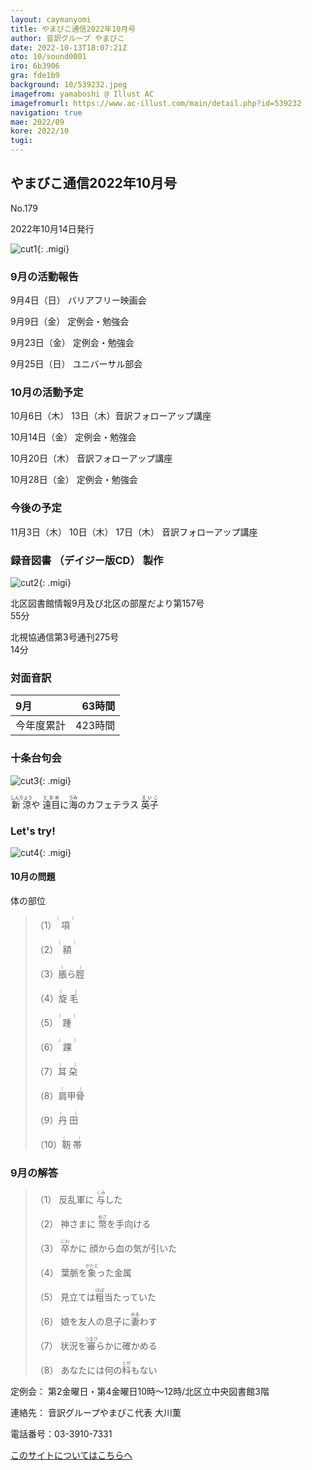 ```yaml
---
layout: caymanyomi
title: やまびこ通信2022年10月号
author: 音訳グループ やまびこ
date: 2022-10-13T18:07:21Z
oto: 10/sound0001
iro: 6b3906
gra: fde1b9
background: 10/539232.jpeg
imagefrom: yamaboshi @ Illust AC
imagefromurl: https://www.ac-illust.com/main/detail.php?id=539232
navigation: true
mae: 2022/09
kore: 2022/10
tugi: 
---
```



## <span data-dur="4.086" data-begin="2.750" id="xmri_0001" markdown="1"> やまびこ通信2022年10月号</span>

<span data-dur="2.590" data-begin="6.836" id="xmri_0002" markdown="1">No.179</span>

<span data-dur="5.689" data-begin="9.426" id="xmri_0003" markdown="1">2022年10月14日発行</span>

![cut1](media/10/cut1.png){: .migi}

### <span data-dur="3.245" data-begin="22.252" id="xmri_0007" markdown="1"> 9月の活動報告</span>

<span data-dur="1.900" data-begin="25.497" id="xmri_0008" markdown="1">9月4日（日）</span> <span data-dur="2.656" data-begin="27.397" id="xmri_0009" markdown="1">バリアフリー映画会</span>

<span data-dur="2.002" data-begin="30.053" id="xmri_000A" markdown="1">9月9日（金）</span> <span data-dur="2.986" data-begin="32.055" id="xmri_000B" markdown="1">定例会・勉強会</span>

<span data-dur="2.389" data-begin="35.041" id="xmri_000C" markdown="1">9月23日（金）</span> <span data-dur="2.986" data-begin="37.430" id="xmri_000D" markdown="1">定例会・勉強会</span>

<span data-dur="2.296" data-begin="40.416" id="xmri_000E" markdown="1">9月25日（日）</span> <span data-dur="3.904" data-begin="42.712" id="xmri_000F" markdown="1">ユニバーサル部会</span>

### <span data-dur="3.251" data-begin="46.616" id="xmri_0010" markdown="1"> 10月の活動予定</span>

<span data-dur="2.046" data-begin="49.867" id="xmri_0011" markdown="1">10月6日（木）</span> <span data-dur="1.919" data-begin="51.913" id="xmri_0012" markdown="1">13日（木）</span><span data-dur="2.916" data-begin="53.832" id="xmri_0013" markdown="1">音訳フォローアップ講座</span>

<span data-dur="2.235" data-begin="56.748" id="xmri_0014" markdown="1">10月14日（金）</span> <span data-dur="2.986" data-begin="58.983" id="xmri_0015" markdown="1">定例会・勉強会</span>

<span data-dur="2.075" data-begin="61.969" id="xmri_0016" markdown="1">10月20日（木）</span> <span data-dur="2.916" data-begin="64.044" id="xmri_0017" markdown="1">音訳フォローアップ講座</span>

<span data-dur="2.523" data-begin="66.960" id="xmri_0018" markdown="1">10月28日（金）</span> <span data-dur="4.387" data-begin="69.483" id="xmri_0019" markdown="1">定例会・勉強会</span>

### <span data-dur="2.629" data-begin="73.870" id="xmri_001A" markdown="1"> 今後の予定</span>

<span data-dur="2.264" data-begin="76.499" id="xmri_001B" markdown="1">11月3日（木）</span> <span data-dur="1.532" data-begin="78.763" id="xmri_001C" markdown="1">10日（木）</span> <span data-dur="1.921" data-begin="80.295" id="xmri_001D" markdown="1">17日（木）</span> <span data-dur="4.316" data-begin="82.216" id="xmri_001E" markdown="1">音訳フォローアップ講座</span>

### <span data-dur="4.728" data-begin="86.532" id="xmri_001F" markdown="1"> 録音図書<span class="infty_silent"> （</span>デイジー版CD<span class="infty_silent">） </span>製作</span>

![cut2](media/10/cut2.png){: .migi}

<span data-dur="5.430" data-begin="95.253" id="xmri_0022" markdown="1">北区図書館情報9月及び北区の部屋だより第157号</span>  
<span data-dur="2.196" data-begin="100.683" id="xmri_0023" markdown="1">55分</span>

<span data-dur="4.217" data-begin="102.879" id="xmri_0024" markdown="1">北視協通信第3号通刊275号</span>  
<span data-dur="3.511" data-begin="107.096" id="xmri_0025" markdown="1">14分</span>

### <span data-dur="2.666" data-begin="110.607" id="xmri_0026" markdown="1"> 対面音訳</span>

<span data-dur=".972" data-begin="113.273" id="xmri_0027" markdown="1">9月</span>|<span data-dur="2.533" data-begin="114.245" id="xmri_0028" markdown="1">63時間</span>
|:---|---:|
<span data-dur="1.590" data-begin="116.778" id="xmri_0029" markdown="1">今年度累計</span>|<span data-dur="4.308" data-begin="118.368" id="xmri_002A" markdown="1">423時間</span>

### <span data-dur="2.768" data-begin="122.676" id="xmri_002B" markdown="1"> 十条台句会</span>

![cut3](media/10/cut3.png){: .migi}

<span data-dur="8.575" data-begin="127.294" id="xmri_002D" markdown="1"><ruby>新涼<rp>(</rp><rt>しんりょう</rt><rp>)</rp></ruby>や <ruby>遠目<rp>(</rp><rt>とおめ</rt><rp>)</rp></ruby>に<ruby>海<rp>(</rp><rt>うみ</rt><rp>)</rp></ruby>のカフェテラス
<span class="haigo" data-dur="3.257" data-begin="135.869" id="xmri_002E" markdown="1"><ruby>英子<rp>(</rp><rt>えいこ</rt><rp>)</rp></ruby></span>

### <span data-dur=".500" data-begin="139.126" id="xmri_002F" markdown="1"></span> <span data-dur="2.340" data-begin="139.626" id="xmri_0030" markdown="1">Let&apos;s try!</span>

![cut4](media/10/cut4.png){: .migi}

#### <span data-dur="2.798" data-begin="143.816" id="xmri_0032" markdown="1"> 10月の問題</span>

<span data-dur="1.733" data-begin="146.614" id="xmri_0033" markdown="1">体の部位</span>

<blockquote markdown="1">

<span class="infty_silent">（1）<ruby>項<rp>(</rp><rt>（　　　）</rt><rp>)</rp></ruby></span>

<span class="infty_silent">（2）<ruby>額<rp>(</rp><rt>（　　　）</rt><rp>)</rp></ruby></span>

<span class="infty_silent">（3）<ruby>脹ら脛<rp>(</rp><rt>（　　　）</rt><rp>)</rp></ruby></span>

<span class="infty_silent">（4）<ruby>旋毛<rp>(</rp><rt>（　　　）</rt><rp>)</rp></ruby></span>

<span class="infty_silent">（5）<ruby>踵<rp>(</rp><rt>（　　　）</rt><rp>)</rp></ruby></span>

<span class="infty_silent">（6）<ruby>踝<rp>(</rp><rt>（　　　）</rt><rp>)</rp></ruby></span>

<span class="infty_silent">（7）<ruby>耳朶<rp>(</rp><rt>（　　　）</rt><rp>)</rp></ruby></span>

<span class="infty_silent">（8）<ruby>肩甲骨<rp>(</rp><rt>（　　　）</rt><rp>)</rp></ruby></span>

<span class="infty_silent">（9）<ruby>丹田<rp>(</rp><rt>（　　　）</rt><rp>)</rp></ruby></span>

<span class="infty_silent">（10）<ruby>靭帯<rp>(</rp><rt>（　　　）</rt><rp>)</rp></ruby></span>

</blockquote>

### <span data-dur="2.774" data-begin="152.872" id="xmri_0035" markdown="1"> 9月の解答</span>

<blockquote markdown="1">

<span data-dur="1.177" data-begin="155.646" id="xmri_0036" markdown="1">（1）</span> <span data-dur="2.485" data-begin="156.823" id="xmri_0037" markdown="1">反乱軍に <ruby>与<rp>(</rp><rt>くみ</rt><rp>)</rp></ruby>した</span>

<span data-dur="1.016" data-begin="159.308" id="xmri_0038" markdown="1">（2）</span> <span data-dur="2.810" data-begin="160.324" id="xmri_0039" markdown="1">神さまに <ruby>幣<rp>(</rp><rt>ぬさ</rt><rp>)</rp></ruby>を手向ける</span>

<span data-dur="1.144" data-begin="163.134" id="xmri_003A" markdown="1">（3）</span> <span data-dur="3.430" data-begin="164.278" id="xmri_003B" markdown="1"><ruby>卒<rp>(</rp><rt>にわ</rt><rp>)</rp></ruby>かに 顔から血の気が引いた</span>

<span data-dur="1.119" data-begin="167.708" id="xmri_003C" markdown="1">（4）</span> <span data-dur="2.748" data-begin="168.827" id="xmri_003D" markdown="1">葉脈を<ruby>象<rp>(</rp><rt>かたど</rt><rp>)</rp></ruby>った金属</span>

<span data-dur="1.047" data-begin="171.575" id="xmri_003E" markdown="1">（5）</span> <span data-dur="2.771" data-begin="172.622" id="xmri_003F" markdown="1">見立ては<ruby>粗<rp>(</rp><rt>ほぼ</rt><rp>)</rp></ruby>当たっていた</span>

<span data-dur="1.177" data-begin="175.393" id="xmri_0040" markdown="1">（6）</span> <span data-dur="3.523" data-begin="176.570" id="xmri_0041" markdown="1">娘を友人の息子に<ruby>妻<rp>(</rp><rt>めあ</rt><rp>)</rp></ruby>わす</span>

<span data-dur="1.170" data-begin="180.093" id="xmri_0042" markdown="1">（7）</span> <span data-dur="2.959" data-begin="181.263" id="xmri_0043" markdown="1">状況を<ruby>審<rp>(</rp><rt>つまび</rt><rp>)</rp></ruby>らかに確かめる</span>

<span data-dur="1.211" data-begin="184.222" id="xmri_0044" markdown="1">（8）</span> <span data-dur="2.796" data-begin="185.433" id="xmri_0045" markdown="1">あなたには何の<ruby>科<rp>(</rp><rt>とが</rt><rp>)</rp></ruby>もない</span>

</blockquote>

<span data-dur="1.205" data-begin="188.229" id="xmri_0046" markdown="1">定例会：</span> <span data-dur="3.832" data-begin="189.434" id="xmri_0047" markdown="1">第2金曜日・第4金曜日10時～12時</span><span data-dur="3.048" data-begin="193.266" id="xmri_0048" markdown="1">/北区立中央図書館3階</span>

<span data-dur="1.318" data-begin="196.314" id="xmri_0049" markdown="1">連絡先：</span> <span data-dur="3.965" data-begin="197.632" id="xmri_004A" markdown="1">音訳グループやまびこ代表 大川薫</span>

<span data-dur="1.410" data-begin="201.597" id="xmri_004B" markdown="1">電話番号：</span><span data-dur="4.305" data-begin="203.007" id="xmri_004C" markdown="1">03-3910-7331</span>

<a href="mailto:ymbk2016ml@gmail.com?Subject=やまびこウェブサイトについて" data-dur="5.929" data-begin="207.312" id="xmri_004D" markdown="1">このサイトについてはこちらへ</a>


